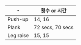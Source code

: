 | - 	| 횟수 or 시간 	|
|------	|-----	|
| Push-up  	| 14, 16 |
| Plank  	| 72 secs, 70 secs |
| Leg raise  	| 15, 15 |